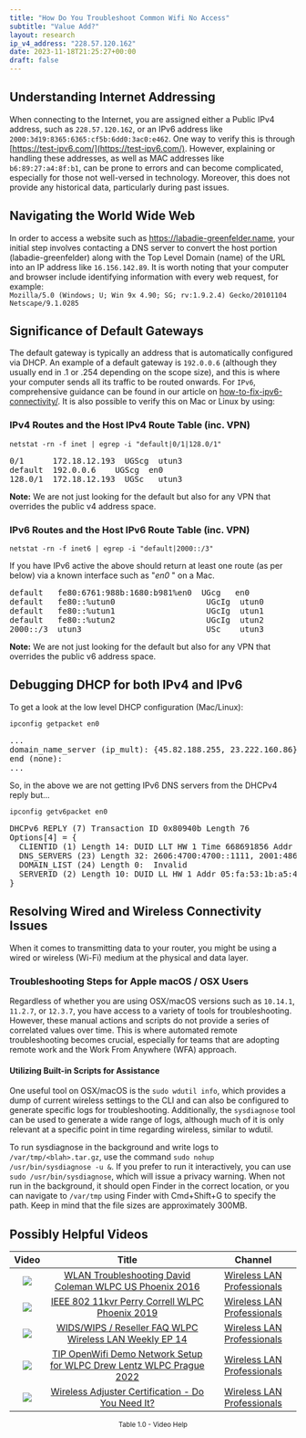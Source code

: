 ```yaml
---
title: "How Do You Troubleshoot Common Wifi No Access"
subtitle: "Value Add?"
layout: research
ip_v4_address: "228.57.120.162"
date: 2023-11-18T21:25:27+00:00
draft: false
---
```


## Understanding Internet Addressing

When connecting to the Internet, you are assigned either a Public IPv4 address, such as ```228.57.120.162```, or an IPv6 address like ```2000:3d19:8365:6365:cf5b:6dd0:3ac0:e462```. One way to verify this is through [https://test-ipv6.com/](https://test-ipv6.com/). However, explaining or handling these addresses, as well as MAC addresses like ```b6:89:27:a4:8f:b1```, can be prone to errors and can become complicated, especially for those not well-versed in technology. Moreover, this does not provide any historical data, particularly during past issues.
## Navigating the World Wide Web

In order to access a website such as https://labadie-greenfelder.name, your initial step involves contacting a DNS server to convert the host portion (labadie-greenfelder) along with the Top Level Domain (name) of the URL into an IP address like ```16.156.142.89```. It is worth noting that your computer and browser include identifying information with every web request, for example: <br>```Mozilla/5.0 (Windows; U; Win 9x 4.90; SG; rv:1.9.2.4) Gecko/20101104 Netscape/9.1.0285```
## Significance of Default Gateways

The default gateway is typically an address that is automatically configured via DHCP. An example of a default gateway is ```192.0.0.6``` (although they usually end in .1 or .254 depending on the scope size), and this is where your computer sends all its traffic to be routed onwards. For ```IPv6```, comprehensive guidance can be found in our article on [how-to-fix-ipv6-connectivity/](/blog/how-to-fix-ipv6-connectivity/). It is also possible to verify this on Mac or Linux by using:
<br>
### IPv4 Routes and the Host IPv4 Route Table (inc. VPN)
```netstat -rn -f inet | egrep -i "default|0/1|128.0/1"```

<pre>
0/1      172.18.12.193  UGScg  utun3
default  192.0.0.6    UGScg  en0
128.0/1  172.18.12.193  UGSc   utun3</pre>

**Note:** We are not just looking for the default but also for any VPN that overrides the public v4 address space.

### IPv6 Routes and the Host IPv6 Route Table (inc. VPN)
```netstat -rn -f inet6 | egrep -i "default|2000::/3"```

If you have IPv6 active the above should return at least one route (as per below) via a known interface such as "_en0_ " on a Mac. 

<pre>
default   fe80:6761:988b:1680:b981%en0  UGcg   en0
default   fe80::%utun0                   UGcIg  utun0
default   fe80::%utun1                   UGcIg  utun1
default   fe80::%utun2                   UGcIg  utun2
2000::/3  utun3                          USc    utun3</pre>

**Note:** We are not just looking for the default but also for any VPN that overrides the public v6 address space.
<br>

## Debugging DHCP for both IPv4 and IPv6

To get a look at the low level DHCP configuration (Mac/Linux): 

```ipconfig getpacket en0```

<pre>
...
domain_name_server (ip_mult): {45.82.188.255, 23.222.160.86}
end (none):
...</pre>

So, in the above we are not getting IPv6 DNS servers from the DHCPv4 reply but...

```ipconfig getv6packet en0```

<pre>
DHCPv6 REPLY (7) Transaction ID 0x80940b Length 76
Options[4] = {
  CLIENTID (1) Length 14: DUID LLT HW 1 Time 668691856 Addr b6:89:27:a4:8f:b1
  DNS_SERVERS (23) Length 32: 2606:4700:4700::1111, 2001:4860:4860::8844
  DOMAIN_LIST (24) Length 0:  Invalid
  SERVERID (2) Length 10: DUID LL HW 1 Addr 05:fa:53:1b:a5:4e
}</pre>




## Resolving Wired and Wireless Connectivity Issues

When it comes to transmitting data to your router, you might be using a wired or wireless (Wi-Fi) medium at the physical and data layer.
### Troubleshooting Steps for Apple macOS / OSX Users
Regardless of whether you are using OSX/macOS versions such as ```10.14.1```, ```11.2.7```, or ```12.3.7```, you have access to a variety of tools for troubleshooting. However, these manual actions and scripts do not provide a series of correlated values over time. This is where automated remote troubleshooting becomes crucial, especially for teams that are adopting remote work and the Work From Anywhere (WFA) approach.
#### Utilizing Built-in Scripts for Assistance
One useful tool on OSX/macOS is the ```sudo wdutil info```, which provides a dump of current wireless settings to the CLI and can also be configured to generate specific logs for troubleshooting. Additionally, the ```sysdiagnose``` tool can be used to generate a wide range of logs, although much of it is only relevant at a specific point in time regarding wireless, similar to wdutil.

To run sysdiagnose in the background and write logs to ```/var/tmp/<blah>.tar.gz```, use the command ```sudo nohup /usr/bin/sysdiagnose -u &```. If you prefer to run it interactively, you can use ```sudo /usr/bin/sysdiagnose```, which will issue a privacy warning. When not run in the background, it should open Finder in the correct location, or you can navigate to ```/var/tmp``` using Finder with Cmd+Shift+G to specify the path. Keep in mind that the file sizes are approximately 300MB.
## Possibly Helpful Videos

<link href="/plugins/lity/css/lity.min.css" rel="stylesheet">
<script src="/plugins/lity/js/lity.min.js"></script>
<div class="table1-start"></div>

|Video | Title | Channel |
| :---: | :---: | :---: |
|<a href="https://www.youtube.com/watch?v=5nvwM3bDvbY" data-lity><img src="https://i.ytimg.com/vi/5nvwM3bDvbY/default.jpg" class="img-fluid"></a>|<a href="https://www.youtube.com/watch?v=5nvwM3bDvbY" data-lity>WLAN Troubleshooting   David Coleman   WLPC US Phoenix 2016</a>|<a target="_blank" href="https://www.youtube.com/channel/UCIzBSS46vcqhwmBZ7ZpY-yg" >Wireless LAN Professionals</a>|
|<a href="https://www.youtube.com/watch?v=p_K9xHxFM8Y" data-lity><img src="https://i.ytimg.com/vi/p_K9xHxFM8Y/default.jpg" class="img-fluid"></a>|<a href="https://www.youtube.com/watch?v=p_K9xHxFM8Y" data-lity>IEEE 802 11kvr   Perry Correll   WLPC Phoenix 2019</a>|<a target="_blank" href="https://www.youtube.com/channel/UCIzBSS46vcqhwmBZ7ZpY-yg" >Wireless LAN Professionals</a>|
|<a href="https://www.youtube.com/watch?v=Xf7gieMiqGU" data-lity><img src="https://i.ytimg.com/vi/Xf7gieMiqGU/default.jpg" class="img-fluid"></a>|<a href="https://www.youtube.com/watch?v=Xf7gieMiqGU" data-lity>WIDS/WIPS / Reseller FAQ   WLPC Wireless LAN Weekly EP 14</a>|<a target="_blank" href="https://www.youtube.com/channel/UCIzBSS46vcqhwmBZ7ZpY-yg" >Wireless LAN Professionals</a>|
|<a href="https://www.youtube.com/watch?v=IDWliQnBNYM" data-lity><img src="https://i.ytimg.com/vi/IDWliQnBNYM/default.jpg" class="img-fluid"></a>|<a href="https://www.youtube.com/watch?v=IDWliQnBNYM" data-lity>TIP OpenWifi Demo Network Setup for WLPC   Drew Lentz   WLPC Prague 2022</a>|<a target="_blank" href="https://www.youtube.com/channel/UCIzBSS46vcqhwmBZ7ZpY-yg" >Wireless LAN Professionals</a>|
|<a href="https://www.youtube.com/watch?v=PVa0C60HgyM" data-lity><img src="https://i.ytimg.com/vi/PVa0C60HgyM/default.jpg" class="img-fluid"></a>|<a href="https://www.youtube.com/watch?v=PVa0C60HgyM" data-lity>Wireless Adjuster Certification - Do You Need It?</a>|<a target="_blank" href="https://www.youtube.com/channel/UCIzBSS46vcqhwmBZ7ZpY-yg" >Wireless LAN Professionals</a>|

<center><small>Table 1.0 - Video Help</small></center>
 <br>
<div class="table1-end"></div>
<script type="text/javascript">
(function() {
    $('div.table1-start').nextUntil('div.table1-end', 'table').addClass('table thead-dark table-striped table-responsive rounded').attr('id', 't1');
    $('#t1').find('thead').addClass('thead-dark');
})();
</script>

